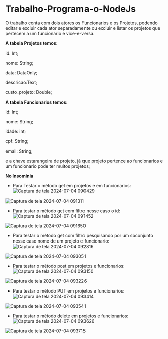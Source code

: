 # Trabalho-Programa-o-NodeJs

O trabalho conta com dois atores os Funcionarios e os Projetos, podendo editar e excluir cada ator separadamente ou excluir e listar os projetos que pertecem a um funcionario e vice-e-versa.

**A tabela Projetos temos:**

id: Int;

nome: String;

data: DataOnly;

descricao:Text;

custo_projeto: Double;


**A tabela Funcionarios temos:**

id: Int;

nome: String;

idade: int;

cpf: String;

email: String;

e a chave estarangeira de projeto, já que projeto pertence ao funcionarios e um funcionario pode ter muitos projetos;

**No Insominia**

- Para Testar o método get em projetos e em funcionarios:
![Captura de tela 2024-07-04 090429](https://github.com/Kauafelippe/Trabalho-Programa-o-NodeJs/assets/160186619/f8f453f6-a611-4c35-8c75-372b0468c9b8)

![Captura de tela 2024-07-04 091311](https://github.com/Kauafelippe/Trabalho-Programa-o-NodeJs/assets/160186619/8d9760c2-5417-442c-96d7-857f400caa56)

- Para testar o método get com filtro nesse caso o id:
![Captura de tela 2024-07-04 091452](https://github.com/Kauafelippe/Trabalho-Programa-o-NodeJs/assets/160186619/f6561d93-83b8-423c-9fb4-08d049fc8d33)

![Captura de tela 2024-07-04 091650](https://github.com/Kauafelippe/Trabalho-Programa-o-NodeJs/assets/160186619/90571f7f-f841-4894-86cf-9873a12effc2)

- Para testar o método get com filtro pesquisando por um sbconjunto nesse caso nome de um projeto e funcionario:
![Captura de tela 2024-07-04 092816](https://github.com/Kauafelippe/Trabalho-Programa-o-NodeJs/assets/160186619/2d86bb75-3e66-42e9-9239-92b7078d8dd2)

![Captura de tela 2024-07-04 093051](https://github.com/Kauafelippe/Trabalho-Programa-o-NodeJs/assets/160186619/7824e0aa-b115-41f5-8c35-2c1f681bfa9f)

- Para testar o método post em projetos e funcionarios:
![Captura de tela 2024-07-04 093150](https://github.com/Kauafelippe/Trabalho-Programa-o-NodeJs/assets/160186619/674d7c7f-c37d-477a-9f34-2ff043fa4966)

![Captura de tela 2024-07-04 093226](https://github.com/Kauafelippe/Trabalho-Programa-o-NodeJs/assets/160186619/343eb521-a9a7-47ee-a5cf-cf5a3b9d07fd)

- Para testar o método PUT em projetos e funcionarios:
![Captura de tela 2024-07-04 093414](https://github.com/Kauafelippe/Trabalho-Programa-o-NodeJs/assets/160186619/87417b8d-7bbe-483d-bb6f-3b4ec2b47f11)

![Captura de tela 2024-07-04 093541](https://github.com/Kauafelippe/Trabalho-Programa-o-NodeJs/assets/160186619/4b17a79e-2fc7-4466-a19a-2198fe537574)

- Para testar o método delete em projetos e funcionarios:
![Captura de tela 2024-07-04 093626](https://github.com/Kauafelippe/Trabalho-Programa-o-NodeJs/assets/160186619/6259bfde-2ea9-4041-8d7c-2c678f370d0d)

![Captura de tela 2024-07-04 093715](https://github.com/Kauafelippe/Trabalho-Programa-o-NodeJs/assets/160186619/13667b59-44ed-4b01-8c0d-fc79e828fe11)
